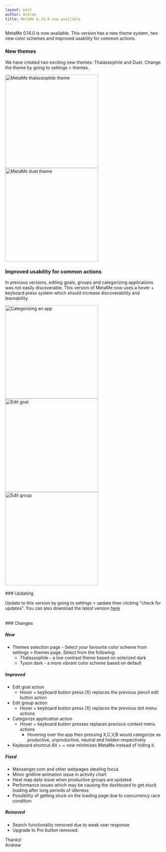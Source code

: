 ```yaml
---
layout: post
author: Andrew
title: MetaMe 0.14.0 now available
---
```


MetaMe 0.14.0 is now available. This version has a new theme system, two new color schemes and improved usability for common actions.

### New themes

We have created two exciting new themes: Thalassophile and Duet. Change the theme by going to settings > themes. 

<div class="my-3">
<img class="m-2" srcset="/assets/thalassophile-1x.png 1x, /assets/thalassophile-2x.png 2x, /assets/thalassophile-3x.png 3x, /assets/thalassophile-4x.png 4x" src="/assets/thalassophile-1x.png" alt="MetaMe thalassophile theme" title="MetaMe thalassophile theme" width="300"/>
<img class="m-2" srcset="/assets/tyson-dark-1x.png 1x, /assets/tyson-dark-2x.png 2x, /assets/tyson-dark-3x.png 3x, /assets/tyson-dark-4x.png 4x" src="/assets/tyson-dark-1x.png" alt="MetaMe duet theme" title="MetaMe duet theme" width="300"/>
</div>

### Improved usability for common actions

In previous versions, editing goals, groups and categorizing applications was not easily discoverable. This version of MetaMe now uses a hover + keyboard press system which should increase discoverability and learnability.

<div class="my-3">
<img class="m-2" srcset="/assets/categorize-app-1x.png 1x, /assets/categorize-app-2x.png 2x" src="/assets/categorize-app-1x.png" alt="Categorizing an app" title="Categorizing an app" width="300"/>
<img class="m-2" srcset="/assets/edit-goal-1x.png 1x, /assets/edit-goal-2x.png 2x" src="/assets/edit-goal-1x.png" alt="Edit goal" title="Edit goal" width="300"/>
<img class="m-2" srcset="/assets/edit-group-1x.png 1x, /assets/edit-group-2x.png 2x" src="/assets/edit-group-1x.png" alt="Edit group" title="Edit group" width="300"/>
</div>

<br/>
### Updating

Update to this version by going to settings > update then clicking "check for updates". You can also download the latest version [here](/download.html)

<br/>
### Changes

##### New

- Themes selection page - Select your favourite color scheme from settings > themes page. Select from the following:
  - Thalassophile - a low contrast theme based on solarized dark
  - Tyson dark - a more vibrant color scheme based on default

##### Improved

- Edit goal action
  - Hover + keyboard button press (X) replaces the previous pencil edit button action
- Edit group action
  - Hover + keyboard button press (X) replaces the previous dot menu actions
- Categorize application action
  - Hover + keyboard button presses replaces previous context menu actions
    - Hovering over the app then pressing X,C,V,B would categorize as productive, unproductive, neutral and hidden respectively
- Keyboard shortcut Alt + ~ now minimizes MetaMe instead of hiding it.

##### Fixed

- Messenger.com and other webpages stealing focus
- Minor gridline animation issue in activity chart
- Heat map data issue when productive groups are updated
- Performance issues which may be causing the dashboard to get stuck loading after long periods of idleness
- Possibility of getting stuck on the loading page due to concurrency race condition

##### Removed

- Search functionality removed due to weak user response
- Upgrade to Pro button removed.

Thanks!<br/>
Andrew
